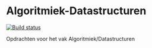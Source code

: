 Algoritmiek-Datastructuren
==========================
[![Build status](https://ci.appveyor.com/api/projects/status/88l1lgmhs7nbc5qk)](https://ci.appveyor.com/project/StephanHoogland/algoritmiek-datastructuren)

Opdrachten voor het vak Algoritmiek/Datastructuren
